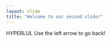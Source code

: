 ```yaml
---
layout: slide
title: "Welcome to our second slide!"
---
```

HYPERLUL
Use the left arrow to go back!
